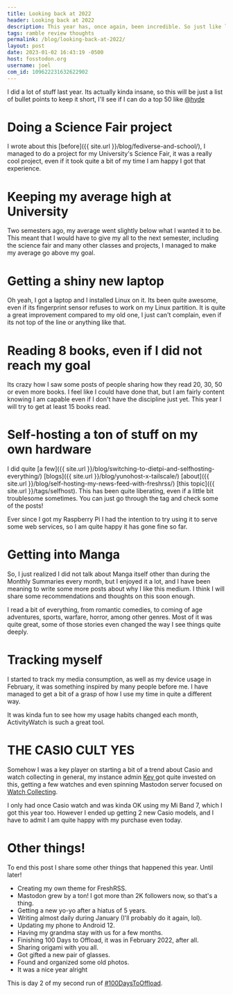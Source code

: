 ```yaml
---
title: Looking back at 2022
header: Looking back at 2022
description: This year has, once again, been incredible. So just like last year, I share a bit of the highlights of 2022 for me.
tags: ramble review thoughts
permalink: /blog/looking-back-at-2022/
layout: post
date: 2023-01-02 16:43:19 -0500
host: fosstodon.org
username: joel
com_id: 109622231632622902
---
```


I did a lot of stuff last year. Its actually kinda insane, so this will be just a list of bullet points to keep it short, I'll see if I can do a top 50 like [@hyde](https://lazybear.social/@hyde)

# Doing a Science Fair project

I wrote about this [before]({{ site.url }}/blog/fediverse-and-school/), I managed to do a project for my University's Science Fair, it was a really cool project, even if it took quite a bit of my time I am happy I got that experience.

# Keeping my average high at University

Two semesters ago, my average went slightly below what I wanted it to be. This meant that I would have to give my all to the next semester, including the science fair and many other classes and projects, I managed to make my average go above my goal.

# Getting a shiny new laptop

Oh yeah, I got a laptop and I installed Linux on it. Its been quite awesome, even if its fingerprint sensor refuses to work on my Linux partition. It is quite a great improvement compared to my old one, I just can't complain, even if its not top of the line or anything like that.

# Reading 8 books, even if I did not reach my goal

Its crazy how I saw some posts of people sharing how they read 20, 30, 50 or even more books. I feel like I could have done that, but I am fairly content knowing I am capable even if I don't have the discipline just yet. This year I will try to get at least 15 books read.

# Self-hosting a ton of stuff on my own hardware

I did quite [a few]({{ site.url }}/blog/switching-to-dietpi-and-selfhosting-everything/) [blogs]({{ site.url }}/blog/yunohost-x-tailscale/) [about]({{ site.url }}/blog/self-hosting-my-news-feed-with-freshrss/) [this topic]({{ site.url }}/tags/selfhost). This has been quite liberating, even if a little bit troublesome sometimes. You can just go through the tag and check some of the posts!

Ever since I got my Raspberry Pi I had the intention to try using it to serve some web services, so I am quite happy it has gone fine so far.

# Getting into Manga

So, I just realized I did not talk about Manga itself other than during the Monthly Summaries every month, but I enjoyed it a lot, and I have been meaning to write some more posts about why I like this medium. I think I will share some recommendations and thoughts on this soon enough.

I read a bit of everything, from romantic comedies, to coming of age adventures, sports, warfare, horror, among other genres. Most of it was quite great, some of those stories even changed the way I see things quite deeply.

# Tracking myself

I started to track my media consumption, as well as my device usage in February, it was something inspired by many people before me. I have managed to get a bit of a grasp of how I use my time in quite a different way.

It was kinda fun to see how my usage habits changed each month, ActivityWatch is such a great tool.

# THE CASIO CULT YES

Somehow I was a key player on starting a bit of a trend about Casio and watch collecting in general, my instance admin [Kev ](https://kevquirk.com) got quite invested on this, getting a few watches and even spinning Mastodon server focused on [Watch Collecting](https://wristwatch.social).

I only had once Casio watch and was kinda OK using my Mi Band 7, which I got this year too. However I ended up getting 2 new Casio models, and I have to admit I am quite happy with my purchase even today.

# Other things!

To end this post I share some other things that happened this year. Until later!

- Creating my own theme for FreshRSS.
- Mastodon grew by a ton! I got more than 2K followers now, so that's a thing.
- Getting a new yo-yo after a hiatus of 5 years.
- Writing almost daily during January (I'll probably do it again, lol).
- Updating my phone to Android 12.
- Having my grandma stay with us for a few months.
- Finishing 100 Days to Offload, it was in February 2022, after all.
- Sharing origami with you all.
- Got gifted a new pair of glasses.
- Found and organized some old photos.
- It was a nice year alright

This is day 2 of my second run of [#100DaysToOffload](https://100daystooffload.com).
